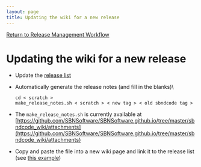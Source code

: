 ```yaml
---
layout: page
title: Updating the wiki for a new release
---
```


[Return to Release Management Workflow](https://sbnsoftware.github.io/sbndcode_wiki/Release_management_workflow.html)

Updating the wiki for a new release
==========================================================================================

-   Update the [release
    list](Releases/List_of_SBND_code_releases.html)

-   Automatically generate the release notes (and fill in the blanks)\

        cd < scratch >
        make_release_notes.sh < scratch > < new tag > < old sbndcode tag >

-   The `make_release_notes.sh` is currently available at
    [https://github.com/SBNSoftware/SBNSoftware.github.io/tree/master/sbndcode_wiki/attachments](https://github.com/SBNSoftware/SBNSoftware.github.io/tree/master/sbndcode_wiki/attachments)

-   Copy and paste the file into a new wiki page and link it to the
    release list (see [this
    example](https://sbnsoftware.github.io/sbndcode_wiki/Releases/ReleaseNotes092100.html))
